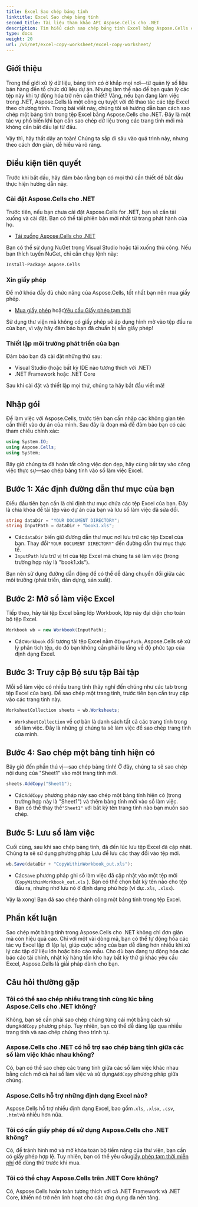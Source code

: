 ```yaml
---
title: Excel Sao chép bảng tính
linktitle: Excel Sao chép bảng tính
second_title: Tài liệu tham khảo API Aspose.Cells cho .NET
description: Tìm hiểu cách sao chép bảng tính Excel bằng Aspose.Cells cho .NET với hướng dẫn từng bước dễ làm theo này. Lý tưởng cho các nhà phát triển .NET muốn tự động hóa các tác vụ Excel.
type: docs
weight: 20
url: /vi/net/excel-copy-worksheet/excel-copy-worksheet/
---
```

## Giới thiệu

Trong thế giới xử lý dữ liệu, bảng tính có ở khắp mọi nơi—từ quản lý số liệu bán hàng đến tổ chức dữ liệu dự án. Nhưng làm thế nào để bạn quản lý các tệp này khi tự động hóa trở nên cần thiết? Vâng, nếu bạn đang làm việc trong .NET, Aspose.Cells là một công cụ tuyệt vời để thao tác các tệp Excel theo chương trình. Trong bài viết này, chúng tôi sẽ hướng dẫn bạn cách sao chép một bảng tính trong tệp Excel bằng Aspose.Cells cho .NET. Đây là một tác vụ phổ biến khi bạn cần sao chép dữ liệu trong các trang tính mới mà không cần bắt đầu lại từ đầu.

Vậy thì, hãy thắt dây an toàn! Chúng ta sắp đi sâu vào quá trình này, nhưng theo cách đơn giản, dễ hiểu và rõ ràng.

## Điều kiện tiên quyết

Trước khi bắt đầu, hãy đảm bảo rằng bạn có mọi thứ cần thiết để bắt đầu thực hiện hướng dẫn này.

### Cài đặt Aspose.Cells cho .NET
Trước tiên, nếu bạn chưa cài đặt Aspose.Cells for .NET, bạn sẽ cần tải xuống và cài đặt. Bạn có thể tải phiên bản mới nhất từ trang phát hành của họ.

- [Tải xuống Aspose.Cells cho .NET](https://releases.aspose.com/cells/net/)

Bạn có thể sử dụng NuGet trong Visual Studio hoặc tải xuống thủ công. Nếu bạn thích tuyến NuGet, chỉ cần chạy lệnh này:

```bash
Install-Package Aspose.Cells
```

### Xin giấy phép
Để mở khóa đầy đủ chức năng của Aspose.Cells, tốt nhất bạn nên mua giấy phép.

- [Mua giấy phép](https://purchase.aspose.com/buy) hoặc[Yêu cầu Giấy phép tạm thời](https://purchase.aspose.com/temporary-license/)

Sử dụng thư viện mà không có giấy phép sẽ áp dụng hình mờ vào tệp đầu ra của bạn, vì vậy hãy đảm bảo bạn đã chuẩn bị sẵn giấy phép!

### Thiết lập môi trường phát triển của bạn
Đảm bảo bạn đã cài đặt những thứ sau:
- Visual Studio (hoặc bất kỳ IDE nào tương thích với .NET)
- .NET Framework hoặc .NET Core

Sau khi cài đặt và thiết lập mọi thứ, chúng ta hãy bắt đầu viết mã!

## Nhập gói

Để làm việc với Aspose.Cells, trước tiên bạn cần nhập các không gian tên cần thiết vào dự án của mình. Sau đây là đoạn mã để đảm bảo bạn có các tham chiếu chính xác:

```csharp
using System.IO;
using Aspose.Cells;
using System;
```

Bây giờ chúng ta đã hoàn tất công việc dọn dẹp, hãy cùng bắt tay vào công việc thực sự—sao chép bảng tính vào sổ làm việc Excel.

## Bước 1: Xác định đường dẫn thư mục của bạn
Điều đầu tiên bạn cần là chỉ định thư mục chứa các tệp Excel của bạn. Đây là chìa khóa để tải tệp vào dự án của bạn và lưu sổ làm việc đã sửa đổi.

```csharp
string dataDir = "YOUR DOCUMENT DIRECTORY";
string InputPath = dataDir + "book1.xls";
```

-  Các`dataDir` biến giữ đường dẫn thư mục nơi lưu trữ các tệp Excel của bạn. Thay đổi`"YOUR DOCUMENT DIRECTORY"` đến đường dẫn thư mục thực tế.
- `InputPath` lưu trữ vị trí của tệp Excel mà chúng ta sẽ làm việc (trong trường hợp này là "book1.xls").

Bạn nên sử dụng đường dẫn động để có thể dễ dàng chuyển đổi giữa các môi trường (phát triển, dàn dựng, sản xuất).

## Bước 2: Mở sổ làm việc Excel
Tiếp theo, hãy tải tệp Excel bằng lớp Workbook, lớp này đại diện cho toàn bộ tệp Excel.

```csharp
Workbook wb = new Workbook(InputPath);
```

-  Các`Workbook` đối tượng tải tệp Excel nằm ở`InputPath`. Aspose.Cells sẽ xử lý phân tích tệp, do đó bạn không cần phải lo lắng về độ phức tạp của định dạng Excel.

## Bước 3: Truy cập Bộ sưu tập Bài tập
Mỗi sổ làm việc có nhiều trang tính (hãy nghĩ đến chúng như các tab trong tệp Excel của bạn). Để sao chép một trang tính, trước tiên bạn cần truy cập vào các trang tính này.

```csharp
WorksheetCollection sheets = wb.Worksheets;
```

- `WorksheetCollection` về cơ bản là danh sách tất cả các trang tính trong sổ làm việc. Đây là những gì chúng ta sẽ làm việc để sao chép trang tính của mình.

## Bước 4: Sao chép một bảng tính hiện có
Bây giờ đến phần thú vị—sao chép bảng tính! Ở đây, chúng ta sẽ sao chép nội dung của "Sheet1" vào một trang tính mới.

```csharp
sheets.AddCopy("Sheet1");
```

-  Các`AddCopy` phương pháp này sao chép một bảng tính hiện có (trong trường hợp này là "Sheet1") và thêm bảng tính mới vào sổ làm việc.
-  Bạn có thể thay thế`"Sheet1"` với bất kỳ tên trang tính nào bạn muốn sao chép.

## Bước 5: Lưu sổ làm việc
Cuối cùng, sau khi sao chép bảng tính, đã đến lúc lưu tệp Excel đã cập nhật. Chúng ta sẽ sử dụng phương pháp Lưu để lưu các thay đổi vào tệp mới.

```csharp
wb.Save(dataDir + "CopyWithinWorkbook_out.xls");
```

-  Các`Save` phương pháp ghi sổ làm việc đã cập nhật vào một tệp mới (`CopyWithinWorkbook_out.xls` ). Bạn có thể chọn bất kỳ tên nào cho tệp đầu ra, nhưng nhớ lưu nó ở định dạng phù hợp (ví dụ:`.xls`, `.xlsx`).

Vậy là xong! Bạn đã sao chép thành công một bảng tính trong tệp Excel.

## Phần kết luận

Sao chép một bảng tính trong Aspose.Cells cho .NET không chỉ đơn giản mà còn hiệu quả cao. Chỉ với một vài dòng mã, bạn có thể tự động hóa các tác vụ Excel lặp đi lặp lại, giúp cuộc sống của bạn dễ dàng hơn nhiều khi xử lý các tập dữ liệu lớn hoặc báo cáo mẫu. Cho dù bạn đang tự động hóa các báo cáo tài chính, nhật ký hàng tồn kho hay bất kỳ thứ gì khác yêu cầu Excel, Aspose.Cells là giải pháp dành cho bạn.

## Câu hỏi thường gặp

### Tôi có thể sao chép nhiều trang tính cùng lúc bằng Aspose.Cells cho .NET không?
 Không, bạn sẽ cần phải sao chép chúng từng cái một bằng cách sử dụng`AddCopy` phương pháp. Tuy nhiên, bạn có thể dễ dàng lặp qua nhiều trang tính và sao chép chúng theo trình tự.

### Aspose.Cells cho .NET có hỗ trợ sao chép bảng tính giữa các sổ làm việc khác nhau không?
 Có, bạn có thể sao chép các trang tính giữa các sổ làm việc khác nhau bằng cách mở cả hai sổ làm việc và sử dụng`AddCopy` phương pháp giữa chúng.

### Aspose.Cells hỗ trợ những định dạng Excel nào?
Aspose.Cells hỗ trợ nhiều định dạng Excel, bao gồm`.xls`, `.xlsx`, `.csv`, `.html`và nhiều hơn nữa.

### Tôi có cần giấy phép để sử dụng Aspose.Cells cho .NET không?
 Có, để tránh hình mờ và mở khóa toàn bộ tiềm năng của thư viện, bạn cần có giấy phép hợp lệ. Tuy nhiên, bạn có thể yêu cầu[giấy phép tạm thời miễn phí](https://purchase.aspose.com/temporary-license) để dùng thử trước khi mua.

### Tôi có thể chạy Aspose.Cells trên .NET Core không?
Có, Aspose.Cells hoàn toàn tương thích với cả .NET Framework và .NET Core, khiến nó trở nên linh hoạt cho các ứng dụng đa nền tảng.